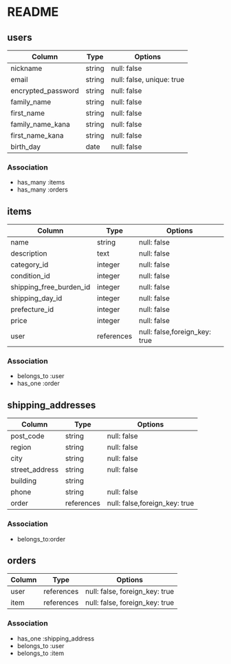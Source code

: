 # README

## users
| Column             | Type   | Options     |
| ------------------ | ------ | ----------- |
|nickname            | string  | null: false |
| email              | string | null: false, unique: true |
| encrypted_password | string | null: false |
| family_name        | string | null: false |
| first_name         | string | null: false |
| family_name_kana   | string | null: false |
| first_name_kana    | string | null: false |
| birth_day          | date   | null: false |
### Association
- has_many :items
- has_many :orders
## items
| Column     | Type       | Options     |
| ---------- | ---------- | ----------- |
| name       | string     | null: false |
| description| text       | null: false |
| category_id| integer    | null: false |
| condition_id| integer    | null: false |
| shipping_free_burden_id  | integer     | null: false |
| shipping_day_id| integer  |  null: false|
| prefecture_id| integer  | null: false |
| price      | integer    | null: false |
| user       | references | null: false,foreign_key: true |
### Association
- belongs_to :user
- has_one :order
## shipping_addresses
| Column     | Type       | Options     |
| ---------- | ---------- | ----------- |
| post_code  | string    | null: false |
| region     | string     | null: false |
| city       | string     | null: false |
| street_address | string | null: false |
| building   | string     |
| phone      | string    | null: false |
| order      | references | null: false,foreign_key: true |
### Association
- belongs_to:order
## orders
| Column     | Type       | Options     |
| ---------- | ---------- | ----------- |
| user       | references | null: false, foreign_key: true |
| item       | references | null: false, foreign_key: true |
### Association
- has_one :shipping_address
- belongs_to :user
- belongs_to :item

